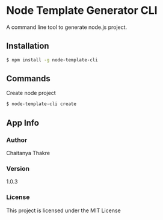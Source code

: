 # Node Template Generator CLI
A command line tool to generate node.js project.

## Installation
```sh
$ npm install -g node-template-cli
```

## Commands

Create node project
```sh
$ node-template-cli create
```

## App Info

### Author

Chaitanya Thakre

### Version

1.0.3

### License

This project is licensed under the MIT License